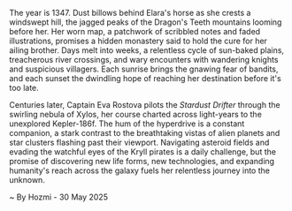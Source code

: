 
The year is 1347.  Dust billows behind Elara's horse as she crests a windswept hill, the jagged peaks of the Dragon's Teeth mountains looming before her.  Her worn map, a patchwork of scribbled notes and faded illustrations, promises a hidden monastery said to hold the cure for her ailing brother.  Days melt into weeks, a relentless cycle of sun-baked plains, treacherous river crossings, and wary encounters with wandering knights and suspicious villagers.  Each sunrise brings the gnawing fear of bandits, and each sunset the dwindling hope of reaching her destination before it's too late.


Centuries later, Captain Eva Rostova pilots the *Stardust Drifter* through the swirling nebula of Xylos, her course charted across light-years to the unexplored Kepler-186f.  The hum of the hyperdrive is a constant companion, a stark contrast to the breathtaking vistas of alien planets and star clusters flashing past their viewport.  Navigating asteroid fields and evading the watchful eyes of the Kryll pirates is a daily challenge, but the promise of discovering new life forms, new technologies, and expanding humanity's reach across the galaxy fuels her relentless journey into the unknown.

~ By Hozmi - 30 May 2025
